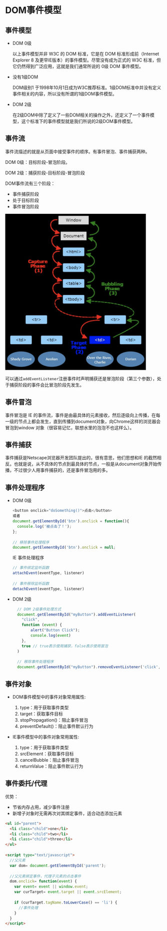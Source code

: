 # DOM事件模型

## 事件模型

- DOM 0级
  
  以上事件模型并非 W3C 的 DOM 标准，它是在 DOM 标准形成前（Internet Explorer 8 及更早IE版本）的事件模型。尽管没有成为正式的 W3C 标准，但它仍然得到广泛应用，这就是我们通常所说的 0级 DOM 事件模型。

- 没有1级DOM
  
  DOM级别1 于1998年10月1日成为W3C推荐标准。1级DOM标准中并没有定义事件相关的内容，所以没有所谓的1级DOM事件模型。

- DOM 2级

  在2级DOM中除了定义了一些DOM相关的操作之外，还定义了一个事件模型，这个标准下的事件模型就是我们所说的2级DOM事件模型。




## 事件流

事件流描述的就是从页面中接受事件的顺序。有事件冒泡、事件捕获两种。

DOM 0级：目标阶段-冒泡阶段。

DOM 2级：捕获阶段-目标阶段-冒泡阶段

DOM事件流有三个阶段：

- 事件捕获阶段
- 处于目标阶段
- 事件冒泡阶段

<img src="./image/domEvent-1.png" width="450" height="500">

可以通过`addEventListener`注册事件时声明捕获还是冒泡阶段（第三个参数），处于捕获阶段的事件会比冒泡阶段先发生。

## 事件冒泡

事件冒泡是 IE 的事件流，事件是由最具体的元素接收，然后逐级向上传播，在每一级的节点上都会发生，直到传播到document对象，向Chrome这样的浏览器会冒泡到window 对象（很容易记忆，联想水里的泡泡不也这样么）。

## 事件捕获

事件捕获是Netscape浏览器开发团队提出的，很有意思，他们思想和IE 的截然相反。也就是说，从不具体的节点到最具体的节点，一般是从document对象开始传播，不过很少人用事件捕获的，还是事件冒泡用的多。

## 事件处理程序

- DOM 0级

  ```js
  <button onclick="doSomething()">点击</button>
  或者
  document.getElementById('btn').onclick = function(){
    console.log('被点击了！');
  };

  // 移除事件处理程序
  document.getElementById('btn').onclick = null;
  ```

  IE 事件处理程序

  ```js
  // 事件绑定监听函数
  attachEvent(eventType, listener)

  // 事件移除监听函数
  detachEvent(eventType, listener)
  ```

- DOM 2级

  ```js
    // DOM 2级事件处理方式
    document.getElementById("myButton").addEventListener(
      "click",
      function (event) {
          alert("Button Click");
          console.log(event)
      },
      true // true表示使用捕获，false表示使用冒泡
    )

    // 移除事件处理程序
    document.getElementById("myButton").removeEventListener('click', function() {});
    ```


## 事件对象

- DOM事件模型中的事件对象常用属性:
  1. type：用于获取事件类型
  2. target：获取事件目标
  3. stopPropagation()：阻止事件冒泡
  4. preventDefault()：阻止事件默认行为


- IE事件模型中的事件对象常用属性:
  1. type：用于获取事件类型
  2. srcElement：获取事件目标
  3. cancelBubble：阻止事件冒泡
  4. returnValue：阻止事件默认行为


## 事件委托/代理

优势：
- 节省内存占用，减少事件注册
- 新增子对象时无需再次对其绑定事件，适合动态添加元素

```html
<ul id="parent">
  <li class="child">one</li>
  <li class="child">two</li>
  <li class="child">three</li>
</ul>

<script type="text/javascript">
  //父元素
  var dom= document.getElementById('parent');

  //父元素绑定事件，代理子元素的点击事件
  dom.onclick= function(event) {
    var event= event || window.event;
    var curTarget= event.target || event.srcElement;

    if (curTarget.tagName.toLowerCase() == 'li') {
      //事件处理
    }
  }
</script>
```
